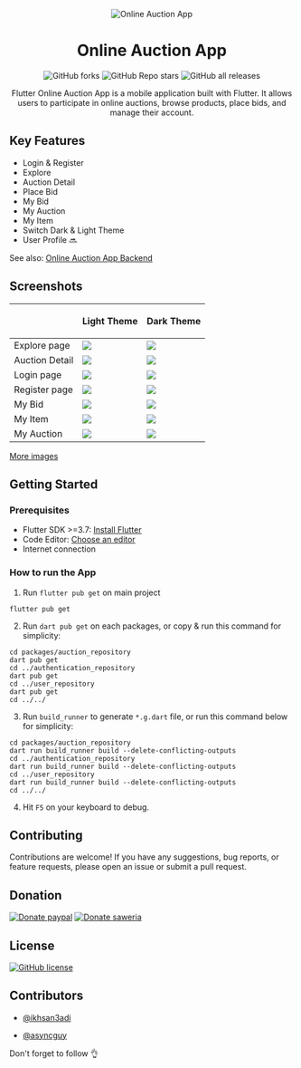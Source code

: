 <p align="center">
  <img src="https://github.com/ikhsan3adi/Flutter-Auction-App/raw/master/images/banner.png" title="Online Auction App">
</p>

<h1 align="center">Online Auction App</h1>

<p align="center">
  <img src="https://img.shields.io/github/forks/ikhsan3adi/Flutter-Auction-App?style=for-the-badge" title="GitHub forks">
  <img src="https://img.shields.io/github/stars/ikhsan3adi/Flutter-Auction-App?style=for-the-badge" title="GitHub Repo stars">
  <img src="https://img.shields.io/github/downloads/ikhsan3adi/Flutter-Auction-App/total?style=for-the-badge" title="GitHub all releases">
</p>

<p align="center">
  Flutter Online Auction App is a mobile application built with Flutter. It allows users to participate in online auctions, browse products, place bids, and manage their account.
</p>

## Key Features
- Login & Register
- Explore
- Auction Detail
- Place Bid
- My Bid
- My Auction
- My Item
- Switch Dark & Light Theme
- User Profile :soon:

See also: <a href="https://github.com/ikhsan3adi/ci4_online_auction_api">Online Auction App Backend</a>

## Screenshots

|               | <p align="center">Light Theme</p> | <p align="center"> Dark Theme</p> |
|---------------|-----------------------------------|-----------------------------------|
| Explore page  | <img src="https://github.com/ikhsan3adi/Flutter-Auction-App/raw/master/images/screenshots/explore-gif.gif">    | <img src="https://github.com/ikhsan3adi/Flutter-Auction-App/raw/master/images/screenshots/explore-dark.png">  |
| Auction Detail| <img src="https://github.com/ikhsan3adi/Flutter-Auction-App/raw/master/images/screenshots/auction-detail-light.png"> | <img src="https://github.com/ikhsan3adi/Flutter-Auction-App/raw/master/images/screenshots/auction-detail-dark.png"> |
| Login page    | <img src="https://github.com/ikhsan3adi/Flutter-Auction-App/raw/master/images/screenshots/login-light.png">    | <img src="https://github.com/ikhsan3adi/Flutter-Auction-App/raw/master/images/screenshots/login-dark.png">    |
| Register page | <img src="https://github.com/ikhsan3adi/Flutter-Auction-App/raw/master/images/screenshots/register-light.png"> | <img src="https://github.com/ikhsan3adi/Flutter-Auction-App/raw/master/images/screenshots/register-dark.png"> |
| My Bid        | <img src="https://github.com/ikhsan3adi/Flutter-Auction-App/raw/master/images/screenshots/my-bid-light.png">   | <img src="https://github.com/ikhsan3adi/Flutter-Auction-App/raw/master/images/screenshots/my-bid-dark.png">   |
| My Item       | <img src="https://github.com/ikhsan3adi/Flutter-Auction-App/raw/master/images/screenshots/my-item-light.png">  | <img src="https://github.com/ikhsan3adi/Flutter-Auction-App/raw/master/images/screenshots/my-item-dark.png">  |
| My Auction    |<img src="https://github.com/ikhsan3adi/Flutter-Auction-App/raw/master/images/screenshots/my-auction-light.png">|<img src="https://github.com/ikhsan3adi/Flutter-Auction-App/raw/master/images/screenshots/my-auction-dark.png">|

<a href="https://github.com/ikhsan3adi/Flutter-Auction-App/tree/master/images">More images</a>

## Getting Started

### Prerequisites

- Flutter SDK >=3.7: [Install Flutter](https://flutter.dev/docs/get-started/install)
- Code Editor: [Choose an editor](https://flutter.dev/docs/get-started/editor)
- Internet connection

### How to run the App

1. Run `flutter pub get` on main project

```shell
flutter pub get
```

2. Run `dart pub get` on each packages, or copy & run this command for simplicity:

```shell
cd packages/auction_repository
dart pub get
cd ../authentication_repository
dart pub get
cd ../user_repository
dart pub get
cd ../../
```

3. Run `build_runner` to generate `*.g.dart` file, or
run this command below for simplicity:

```shell
cd packages/auction_repository
dart run build_runner build --delete-conflicting-outputs
cd ../authentication_repository
dart run build_runner build --delete-conflicting-outputs
cd ../user_repository
dart run build_runner build --delete-conflicting-outputs
cd ../../
```

4. Hit `F5` on your keyboard to debug.

## Contributing

Contributions are welcome! If you have any suggestions, bug reports, or feature requests, please open an issue or submit a pull request.

## Donation

[![Donate paypal](https://img.shields.io/badge/Donate-PayPal-green.svg?style=for-the-badge)](https://paypal.me/xannxett?country.x=ID&locale.x=en_US)
[![Donate saweria](https://img.shields.io/badge/Donate-Saweria-red?style=for-the-badge&link=https%3A%2F%2Fsaweria.co%2Fxiboxann)](https://saweria.co/xiboxann)

## License

[![GitHub license](https://img.shields.io/github/license/ikhsan3adi/Flutter-Auction-App?style=for-the-badge)](https://github.com/ikhsan3adi/Flutter-Auction-App/raw/master/LICENSE)

## Contributors

- [@ikhsan3adi](https://www.github.com/ikhsan3adi)

- [@asyncguy](https://www.github.com/asyncguy)


Don't forget to follow :ok_hand:
